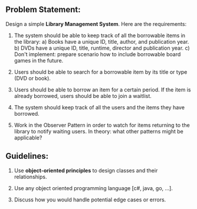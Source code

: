 
## Problem Statement:

Design a simple **Library Management System**. Here are the requirements:

1. The system should be able to keep track of all the borrowable items in the library:
	a) Books have a unique ID, title, author, and publication year.
	b) DVDs have a unique ID, title, runtime, director and publication year.
	c) Don't implement: prepare scenario how to include borrowable board games in the future.

2. Users should be able to search for a borrowable item by its title or type (DVD or book).

3. Users should be able to borrow an item for a certain period. If the item is already borrowed, users should be able to join a waitlist.

4. The system should keep track of all the users and the items they have borrowed.

5. Work in the Observer Pattern in order to watch for items returning to the library to notify waiting users. In theory: what other patterns might be applicable?

## Guidelines:

1. Use **object-oriented principles** to design classes and their relationships.

2. Use any object oriented programming language [c#, java, go, ...].

3. Discuss how you would handle potential edge cases or errors.
